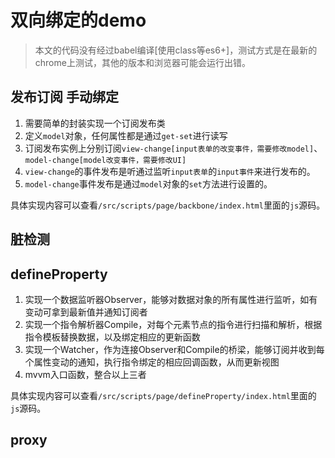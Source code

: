 # 双向绑定的demo
>本文的代码没有经过babel编译[使用class等es6+]，测试方式是在最新的chrome上测试，其他的版本和浏览器可能会运行出错。

## 发布订阅 手动绑定

1. 需要简单的封装实现一个订阅发布类
2. 定义`model`对象，任何属性都是通过`get-set`进行读写
3. 订阅发布实例上分别订阅`view-change[input表单的改变事件，需要修改model]`、`model-change[model改变事件，需要修改UI]`
4. `view-change`的事件发布是听通过监听`input表单`的`input事件`来进行发布的。
5. `model-change`事件发布是通过`model`对象的`set`方法进行设置的。

具体实现内容可以查看`/src/scripts/page/backbone/index.html`里面的`js`源码。

## 脏检测

## defineProperty

 1. 实现一个数据监听器Observer，能够对数据对象的所有属性进行监听，如有变动可拿到最新值并通知订阅者 
 2. 实现一个指令解析器Compile，对每个元素节点的指令进行扫描和解析，根据指令模板替换数据，以及绑定相应的更新函数 
 3. 实现一个Watcher，作为连接Observer和Compile的桥梁，能够订阅并收到每个属性变动的通知，执行指令绑定的相应回调函数，从而更新视图 
 4. mvvm入口函数，整合以上三者

具体实现内容可以查看`/src/scripts/page/defineProperty/index.html`里面的`js`源码。

## proxy
